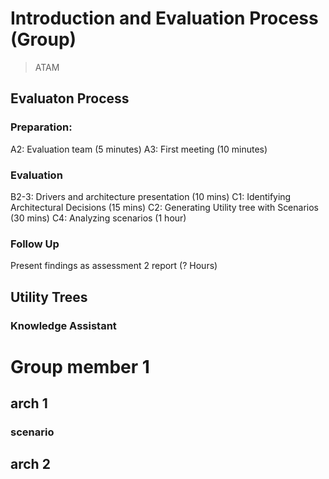 # Introduction and Evaluation Process (Group)

> ATAM

## Evaluaton Process

### Preparation:
A2: Evaluation team (5 minutes)
A3: First meeting (10 minutes)

### Evaluation
B2-3: Drivers and architecture presentation (10 mins)
C1: Identifying Architectural Decisions (15 mins)
C2: Generating Utility tree with Scenarios (30 mins)
C4: Analyzing scenarios (1 hour)

### Follow Up
Present findings as assessment 2 report (? Hours)

## Utility Trees

### Knowledge Assistant

# Group member 1
## arch 1

### scenario

## arch 2